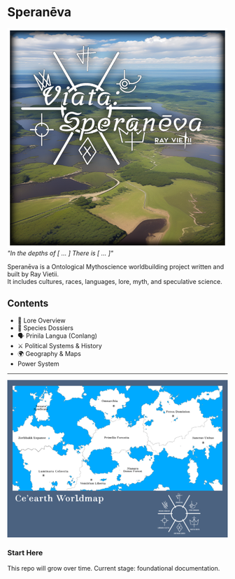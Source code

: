 # Speranēva  
![cover](./cover.png)
_"In the depths of [ ... ]  There is [ ... ]"_  

Speranēva is a Ontological Mythoscience worldbuilding project written and built by Ray Vietii.  
It includes cultures, races, languages, lore, myth, and speculative science.

## Contents
- 📜 Lore Overview
- 🧬 Species Dossiers
- 🗣️ Prinila Langua (Conlang)
- ⚔️ Political Systems & History
- 🌍 Geography & Maps
- Power System

---
![worldmap](worldmap.png)

### Start Here
This repo will grow over time. Current stage: foundational documentation.
